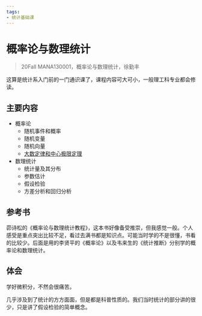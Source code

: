 ```yaml
---
tags:
- 统计基础课
---
```


# 概率论与数理统计

> 20Fall MANA130001，概率论与数理统计，徐勤丰

这算是统计系入门前的一门通识课了，课程内容可大可小，一般理工科专业都会修读。

## 主要内容

- 概率论
    - 随机事件和概率
    - 随机变量
    - 随机向量
    - [大数定律和中心极限定理](./lln_clt.md)
- 数理统计
    - 统计量及其分布
    - 参数估计
    - 假设检验
    - 方差分析和回归分析

## 参考书

茆诗松的《概率论与数理统计教程》，这本书好像备受推崇，但我感觉一般。个人感受是重点突出比较不足，看过去满书都是知识点。可能当时学的不是很懂，书看的比较少。后面是用的李贤平的《概率论》以及韦来生的《统计推断》分别学的概率论和数理统计。

## 体会

学好微积分，不然会很痛苦。

几乎涉及到了统计的方方面面，但是都是科普性质的。我们当时统计的部分讲的很少，只是讲了假设检验的简单概念。
